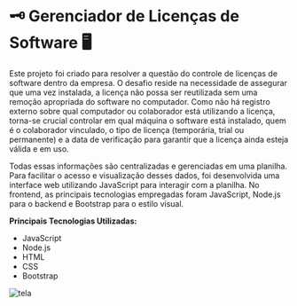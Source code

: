 # 🗝️ Gerenciador de Licenças de Software 🖥️

Este projeto foi criado para resolver a questão do controle de licenças de software dentro da empresa. O desafio reside na necessidade de assegurar que uma vez instalada, a licença não possa ser reutilizada sem uma remoção apropriada do software no computador. Como não há registro externo sobre qual computador ou colaborador está utilizando a licença, torna-se crucial controlar em qual máquina o software está instalado, quem é o colaborador vinculado, o tipo de licença (temporária, trial ou permanente) e a data de verificação para garantir que a licença ainda esteja válida e em uso.

Todas essas informações são centralizadas e gerenciadas em uma planilha. Para facilitar o acesso e visualização desses dados, foi desenvolvida uma interface web utilizando JavaScript para interagir com a planilha. No frontend, as principais tecnologias empregadas foram JavaScript, Node.js para o backend e Bootstrap para o estilo visual.

**Principais Tecnologias Utilizadas:**
- JavaScript
- Node.js
- HTML
- CSS
- Bootstrap

![tela](https://github.com/Guilherme-dev15/keysListApp/assets/49658386/7ed855dc-8a5e-4d05-a5d6-f639c76fe483)

